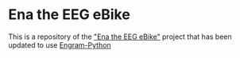 # Ena the EEG eBike

This is a repository of the ["Ena the EEG eBike"](http://nathansemertzidis.com/ena/) project that has been updated to use [Engram-Python](https://github.com/Nephron00t/Engram-Python)
